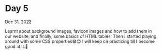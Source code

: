 # Day 5

Dec 31, 2022

 Learnt about background images, favicon images and how to add them in our website, and finally, some basics of HTML tables.
Then I started playing around with some CSS properties😁😊
I will keep on practicing till I become good at it.🙂